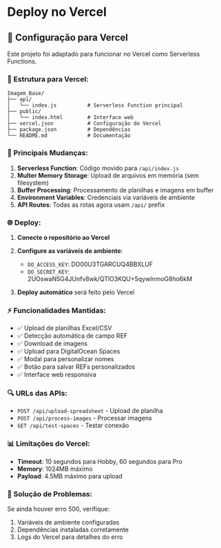 # Deploy no Vercel

## 🚀 Configuração para Vercel

Este projeto foi adaptado para funcionar no Vercel como Serverless Functions.

### 📁 Estrutura para Vercel:

```
Imagem_Base/
├── api/
│   └── index.js          # Serverless Function principal
├── public/
│   └── index.html        # Interface web
├── vercel.json           # Configuração do Vercel
├── package.json          # Dependências
└── README.md             # Documentação
```

### 🔧 Principais Mudanças:

1. **Serverless Function**: Código movido para `/api/index.js`
2. **Multer Memory Storage**: Upload de arquivos em memória (sem filesystem)
3. **Buffer Processing**: Processamento de planilhas e imagens em buffer
4. **Environment Variables**: Credenciais via variáveis de ambiente
5. **API Routes**: Todas as rotas agora usam `/api/` prefix

### 🌐 Deploy:

1. **Conecte o repositório ao Vercel**
2. **Configure as variáveis de ambiente**:
   - `DO_ACCESS_KEY`: DO00U3TGARCUQ4BBXLUF
   - `DO_SECRET_KEY`: 2UOswaN5G4JUnfv8wk/QTlO3KQU+5qywlnmoG8ho6kM

3. **Deploy automático** será feito pelo Vercel

### ⚡ Funcionalidades Mantidas:

- ✅ Upload de planilhas Excel/CSV
- ✅ Detecção automática de campo REF
- ✅ Download de imagens
- ✅ Upload para DigitalOcean Spaces
- ✅ Modal para personalizar nomes
- ✅ Botão para salvar REFs personalizados
- ✅ Interface web responsiva

### 🔍 URLs das APIs:

- `POST /api/upload-spreadsheet` - Upload de planilha
- `POST /api/process-images` - Processar imagens
- `GET /api/test-spaces` - Testar conexão

### 📊 Limitações do Vercel:

- **Timeout**: 10 segundos para Hobby, 60 segundos para Pro
- **Memory**: 1024MB máximo
- **Payload**: 4.5MB máximo para upload

### 🚨 Solução de Problemas:

Se ainda houver erro 500, verifique:
1. Variáveis de ambiente configuradas
2. Dependências instaladas corretamente
3. Logs do Vercel para detalhes do erro
